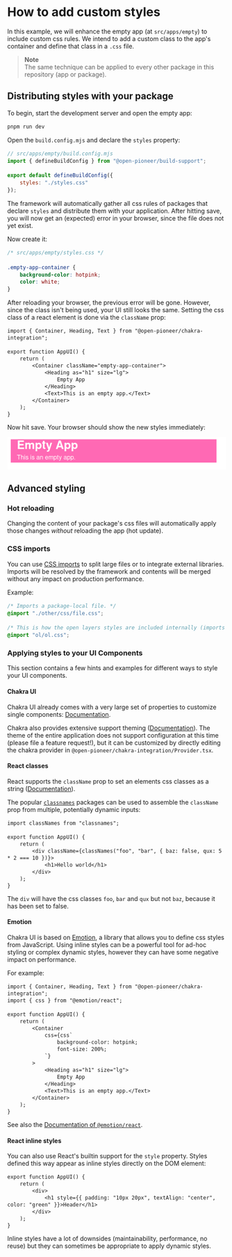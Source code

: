 # How to add custom styles

In this example, we will enhance the empty app (at `src/apps/empty`) to include custom css rules.
We intend to add a custom class to the app's container and define that class in a `.css` file.

> **Note**  
> The same technique can be applied to every other package in this repository (app or package).

## Distributing styles with your package

To begin, start the development server and open the empty app:

```bash
pnpm run dev
```

Open the `build.config.mjs` and declare the `styles` property:

```js
// src/apps/empty/build.config.mjs
import { defineBuildConfig } from "@open-pioneer/build-support";

export default defineBuildConfig({
    styles: "./styles.css"
});
```

The framework will automatically gather all css rules of packages that declare `styles` and distribute them with your application.
After hitting save, you will now get an (expected) error in your browser, since the file does not yet exist.

Now create it:

```css
/* src/apps/empty/styles.css */

.empty-app-container {
    background-color: hotpink;
    color: white;
}
```

After reloading your browser, the previous error will be gone.
However, since the class isn't being used, your UI still looks the same.
Setting the css class of a react element is done via the `className` prop:

```tsx
import { Container, Heading, Text } from "@open-pioneer/chakra-integration";

export function AppUI() {
    return (
        <Container className="empty-app-container">
            <Heading as="h1" size="lg">
                Empty App
            </Heading>
            <Text>This is an empty app.</Text>
        </Container>
    );
}
```

Now hit save.
Your browser should show the new styles immediately:

![Styles have been applied](./HowToAddCustomStyles_StylesApplied.png)

## Advanced styling

### Hot reloading

Changing the content of your package's css files will automatically apply those changes _without_ reloading the app (hot update).

### CSS imports

You can use [CSS imports](https://developer.mozilla.org/en-US/docs/Web/CSS/@import) to split large files or to integrate external libraries.
Imports will be resolved by the framework and contents will be merged without any impact on production performance.

Example:

```css
/* Imports a package-local file. */
@import "./other/css/file.css";

/* This is how the open layers styles are included internally (imports from `ol` package). */
@import "ol/ol.css";
```

### Applying styles to your UI Components

This section contains a few hints and examples for different ways to style your UI components.

#### Chakra UI

Chakra UI already comes with a very large set of properties to customize single components: [Documentation](https://chakra-ui.com/docs/styled-system/style-props).

Chakra also provides extensive support theming ([Documentation](https://chakra-ui.com/docs/styled-system/theme)).
The theme of the entire application does not support configuration at this time (please file a feature request!), but it can be customized by directly editing the chakra provider in `@open-pioneer/chakra-integration/Provider.tsx`.

#### React classes

React supports the `className` prop to set an elements css classes as a string ([Documentation](https://reactjs.org/docs/faq-styling.html)).

The popular [`classnames`](https://www.npmjs.com/package/classnames) packages can be used to assemble the `className` prop from multiple, potentially dynamic inputs:

```tsx
import classNames from "classnames";

export function AppUI() {
    return (
        <div className={classNames("foo", "bar", { baz: false, qux: 5 * 2 === 10 })}>
            <h1>Hello world</h1>
        </div>
    );
}
```

The `div` will have the css classes `foo`, `bar` and `qux` but not `baz`, because it has been set to false.

#### Emotion

Chakra UI is based on [Emotion](https://emotion.sh/docs/introduction), a library that allows you to define css styles from JavaScript.
Using inline styles can be a powerful tool for ad-hoc styling or complex dynamic styles, however they can have some negative impact on performance.

For example:

```tsx
import { Container, Heading, Text } from "@open-pioneer/chakra-integration";
import { css } from "@emotion/react";

export function AppUI() {
    return (
        <Container
            css={css`
                background-color: hotpink;
                font-size: 200%;
            `}
        >
            <Heading as="h1" size="lg">
                Empty App
            </Heading>
            <Text>This is an empty app.</Text>
        </Container>
    );
}
```

See also the [Documentation of `@emotion/react`](https://emotion.sh/docs/@emotion/react).

#### React inline styles

You can also use React's builtin support for the `style` property.
Styles defined this way appear as inline styles directly on the DOM element:

```tsx
export function AppUI() {
    return (
        <div>
            <h1 style={{ padding: "10px 20px", textAlign: "center", color: "green" }}>Header</h1>
        </div>
    );
}
```

Inline styles have a lot of downsides (maintainability, performance, no reuse) but they can sometimes be appropriate to apply dynamic styles.
